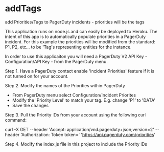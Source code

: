 # addTags
add Priorities/Tags to PagerDuty incidents - priorities will be the tags

This application runs on node.js and can easily be deployed to Heroku. The intent of this app is to automatically populate 
priorities in a PagerDuty incident. For this example the priorities will be modified from the standard:
P1, P2, etc... to be 'Tag's representing entities for the instance.

In order to use this applicaiton you will need a PagerDuty V2 API Key - Configuration/API Key - from the PagerDuty menu.

Step 1. Have a PagerDuty contact enable 'Incident Priorities' feature if it is not turned on for your account.

Step 2. Modify the names of the Priorities within PagerDuty
- From PagerDuty menu select Configuration/Incident Priorites
- Modify the 'Priority Level' to match your tag. E.g. change 'P1' to 'DATA'
- Save the changes

Step 3. Pull the Priority IDs from your account using the following curl command:

curl -X GET --header 'Accept: application/vnd.pagerduty+json;version=2' --header 'Authorization: Token token=<API KEY>' 
'https://api.pagerduty.com/priorities'

Step 4. Modify the index.js file in this project to include the Priority IDs

